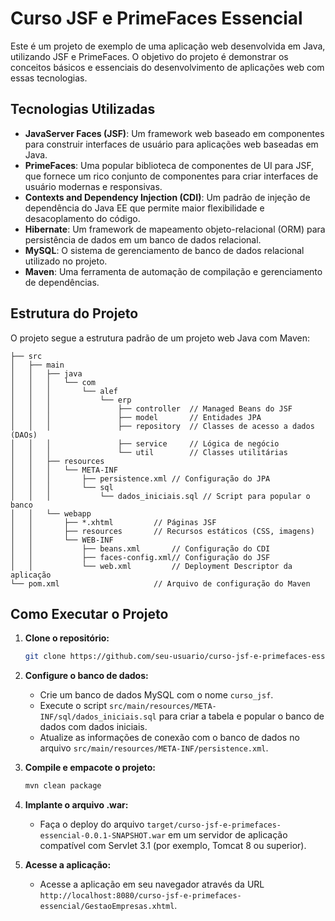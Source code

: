 # Curso JSF e PrimeFaces Essencial

Este é um projeto de exemplo de uma aplicação web desenvolvida em Java, utilizando JSF e PrimeFaces. O objetivo do projeto é demonstrar os conceitos básicos e essenciais do desenvolvimento de aplicações web com essas tecnologias.

## Tecnologias Utilizadas

* **JavaServer Faces (JSF)**: Um framework web baseado em componentes para construir interfaces de usuário para aplicações web baseadas em Java.
* **PrimeFaces**: Uma popular biblioteca de componentes de UI para JSF, que fornece um rico conjunto de componentes para criar interfaces de usuário modernas e responsivas.
* **Contexts and Dependency Injection (CDI)**: Um padrão de injeção de dependência do Java EE que permite maior flexibilidade e desacoplamento do código.
* **Hibernate**: Um framework de mapeamento objeto-relacional (ORM) para persistência de dados em um banco de dados relacional.
* **MySQL**: O sistema de gerenciamento de banco de dados relacional utilizado no projeto.
* **Maven**: Uma ferramenta de automação de compilação e gerenciamento de dependências.

## Estrutura do Projeto

O projeto segue a estrutura padrão de um projeto web Java com Maven:

```
├── src
│   ├── main
│   │   ├── java
│   │   │   └── com
│   │   │       └── alef
│   │   │           └── erp
│   │   │               ├── controller  // Managed Beans do JSF
│   │   │               ├── model       // Entidades JPA
│   │   │               ├── repository  // Classes de acesso a dados (DAOs)
│   │   │               ├── service     // Lógica de negócio
│   │   │               └── util        // Classes utilitárias
│   │   ├── resources
│   │   │   └── META-INF
│   │   │       ├── persistence.xml // Configuração do JPA
│   │   │       └── sql
│   │   │           └── dados_iniciais.sql // Script para popular o banco
│   │   └── webapp
│   │       ├── *.xhtml         // Páginas JSF
│   │       ├── resources       // Recursos estáticos (CSS, imagens)
│   │       └── WEB-INF
│   │           ├── beans.xml       // Configuração do CDI
│   │           ├── faces-config.xml// Configuração do JSF
│   │           └── web.xml         // Deployment Descriptor da aplicação
└── pom.xml                     // Arquivo de configuração do Maven
```

## Como Executar o Projeto

1. **Clone o repositório:**
   ```bash
   git clone https://github.com/seu-usuario/curso-jsf-e-primefaces-essencial.git
   ```

2. **Configure o banco de dados:**
   - Crie um banco de dados MySQL com o nome `curso_jsf`.
   - Execute o script `src/main/resources/META-INF/sql/dados_iniciais.sql` para criar a tabela e popular o banco de dados com dados iniciais.
   - Atualize as informações de conexão com o banco de dados no arquivo `src/main/resources/META-INF/persistence.xml`.

3. **Compile e empacote o projeto:**
   ```bash
   mvn clean package
   ```

4. **Implante o arquivo .war:**
   - Faça o deploy do arquivo `target/curso-jsf-e-primefaces-essencial-0.0.1-SNAPSHOT.war` em um servidor de aplicação compatível com Servlet 3.1 (por exemplo, Tomcat 8 ou superior).

5. **Acesse a aplicação:**
   - Acesse a aplicação em seu navegador através da URL `http://localhost:8080/curso-jsf-e-primefaces-essencial/GestaoEmpresas.xhtml`.
